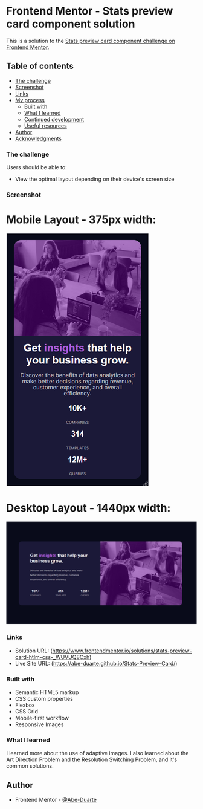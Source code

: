 # Frontend Mentor - Stats preview card component solution

This is a solution to the [Stats preview card component challenge on Frontend Mentor](https://www.frontendmentor.io/challenges/stats-preview-card-component-8JqbgoU62). 

## Table of contents

  - [The challenge](#the-challenge)
  - [Screenshot](#screenshot)
  - [Links](#links)
- [My process](#my-process)
  - [Built with](#built-with)
  - [What I learned](#what-i-learned)
  - [Continued development](#continued-development)
  - [Useful resources](#useful-resources)
- [Author](#author)
- [Acknowledgments](#acknowledgments)

### The challenge

Users should be able to:

- View the optimal layout depending on their device's screen size

### Screenshot

# Mobile Layout - 375px width: 

![](./Captures/375-width-screen.PNG)

# Desktop Layout - 1440px width:

![](./Captures/1440-width-screen.PNG)

### Links

- Solution URL: (https://www.frontendmentor.io/solutions/stats-preview-card-htlm-css-_WUVUQ8Cxh)
- Live Site URL: (https://abe-duarte.github.io/Stats-Preview-Card/)

### Built with

- Semantic HTML5 markup
- CSS custom properties
- Flexbox
- CSS Grid
- Mobile-first workflow
- Responsive Images

### What I learned

I learned more about the use of adaptive images. I also learned about the Art Direction Problem and the Resolution Switching Problem, and it's common solutions.

## Author

- Frontend Mentor - [@Abe-Duarte](https://www.frontendmentor.io/profile/Abe-Duarte)